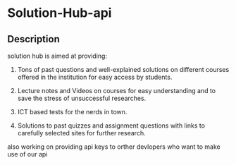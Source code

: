 # Solution-Hub-api

## Description

solution hub is aimed at providing:

1. Tons of past questions and well-explained solutions on different courses offered in the institution for easy access by students.
2. Lecture notes and Videos on courses for easy understanding and to save the stress of unsuccessful researches.

3. ICT based tests for the nerds in town.

4. Solutions to past quizzes and assignment questions with links to carefully selected sites for further research.

also working on providing api keys to orther devlopers who want to make use of our api
